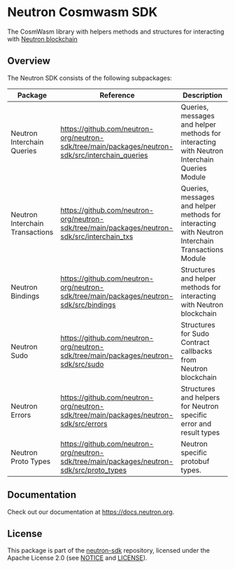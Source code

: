 # Neutron Cosmwasm SDK

The CosmWasm library with helpers methods and structures for interacting with [Neutron blockchain](https://github.com/neutron-org/neutron)

## Overview

The Neutron SDK consists of the following subpackages:

| Package                         | Reference                                                                                        | Description                                                                                      |
|---------------------------------|--------------------------------------------------------------------------------------------------|--------------------------------------------------------------------------------------------------|
| Neutron Interchain Queries      | https://github.com/neutron-org/neutron-sdk/tree/main/packages/neutron-sdk/src/interchain_queries | Queries, messages and helper methods for interacting with Neutron Interchain Queries Module      |
| Neutron Interchain Transactions | https://github.com/neutron-org/neutron-sdk/tree/main/packages/neutron-sdk/src/interchain_txs     | Queries, messages and helper methods for interacting with Neutron Interchain Transactions Module |
| Neutron Bindings                | https://github.com/neutron-org/neutron-sdk/tree/main/packages/neutron-sdk/src/bindings           | Structures and helper methods for interacting with Neutron blockchain                            |
| Neutron Sudo                    | https://github.com/neutron-org/neutron-sdk/tree/main/packages/neutron-sdk/src/sudo               | Structures for Sudo Contract callbacks from Neutron blockchain                                   |
| Neutron Errors                  | https://github.com/neutron-org/neutron-sdk/tree/main/packages/neutron-sdk/src/errors             | Structures and helpers for Neutron specific error and result types                               |
| Neutron Proto Types             | https://github.com/neutron-org/neutron-sdk/tree/main/packages/neutron-sdk/src/proto_types        | Neutron specific protobuf types.                                                                 |

## Documentation

Check out our documentation at https://docs.neutron.org.

## License

This package is part of the [neutron-sdk](https://github.com/neutron-org/neutron-sdk) repository, licensed under the Apache
License 2.0 (see [NOTICE](https://github.com/neutron-org/neutron-sdk/blob/main/NOTICE)
and [LICENSE](https://github.com/neutron-org/neutron-sdk/blob/main/LICENSE)).